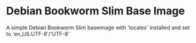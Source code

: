 # Debian Bookworm Slim Base Image

A simple Debian Bookworm Slim baseimage with 'locales' installed and set to 'en_US.UTF-8'/'UTF-8'